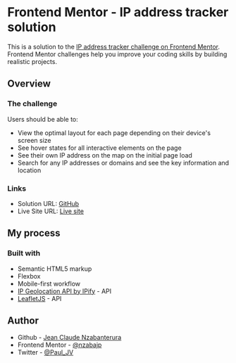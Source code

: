 # Frontend Mentor - IP address tracker solution

This is a solution to the [IP address tracker challenge on Frontend Mentor](https://www.frontendmentor.io/challenges/ip-address-tracker-I8-0yYAH0). Frontend Mentor challenges help you improve your coding skills by building realistic projects. 

## Overview

### The challenge

Users should be able to:

- View the optimal layout for each page depending on their device's screen size
- See hover states for all interactive elements on the page
- See their own IP address on the map on the initial page load
- Search for any IP addresses or domains and see the key information and location

### Links

- Solution URL: [GitHub](https://github.com/nzabajp/ip-address-tracker)
- Live Site URL: [Live site](https://nzabajp.github.io/ip-address-tracker/)

## My process

### Built with

- Semantic HTML5 markup
- Flexbox
- Mobile-first workflow
- [IP Geolocation API by IPify](https://geo.ipify.org/) - API
- [LeafletJS](https://leafletjs.com/) - API


## Author

- Github - [Jean Claude Nzabanterura](https://github.com/nzabajp)
- Frontend Mentor - [@nzabajp](https://www.frontendmentor.io/profile/nzabajp)
- Twitter - [@Paul_JV](https://twitter.com/Paul_JV)
